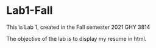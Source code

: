 # Lab1-Fall
This is Lab 1, created in the Fall semester 2021 GHY 3814

The objective of the lab is to display my resume in html.

